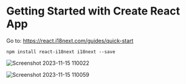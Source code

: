 # Getting Started with Create React App

Go to:
https://react.i18next.com/guides/quick-start

```
npm install react-i18next i18next --save
```

![Screenshot 2023-11-15 110022](https://github.com/HannaFleming/language-translation-page-react/assets/124400864/0d446c10-21b1-44a6-b6e7-c922ab907aec)

![Screenshot 2023-11-15 110059](https://github.com/HannaFleming/language-translation-page-react/assets/124400864/3178396d-7f6e-41d9-b5e0-b6cd40d1e30b)
